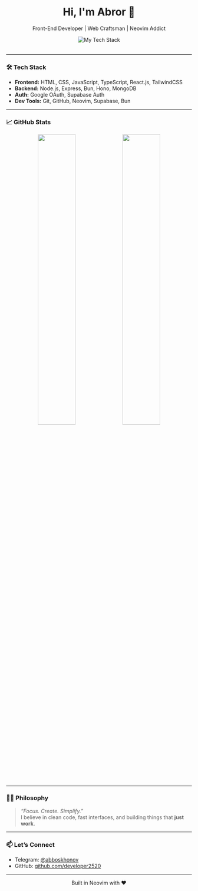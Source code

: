 <h1 align="center">Hi, I'm Abror 👋</h1>
<p align="center">
  Front-End Developer | Web Craftsman | Neovim Addict
</p>

<div align="center">
  <img src="https://skillicons.dev/icons?i=html,css,js,ts,react,tailwind,nodejs,express,bun,mongodb,git,github,supabase" alt="My Tech Stack" /><br><br>
</div>

---

### 🛠️ Tech Stack

- **Frontend:** HTML, CSS, JavaScript, TypeScript, React.js, TailwindCSS  
- **Backend:** Node.js, Express, Bun, Hono, MongoDB  
- **Auth:** Google OAuth, Supabase Auth  
- **Dev Tools:** Git, GitHub, Neovim, Supabase, Bun

---

### 📈 GitHub Stats

<div align="center">
  <img src="https://github-readme-stats.vercel.app/api?username=developer2520&show_icons=true&theme=transparent&hide_title=true&hide_border=true" width="45%" />
  <img src="https://github-readme-streak-stats.herokuapp.com/?user=developer2520&theme=transparent&hide_border=true" width="45%" />
</div>

---

### 🧘‍♂️ Philosophy

> *“Focus. Create. Simplify.”*  
> I believe in clean code, fast interfaces, and building things that **just work**.  

---

### 📫 Let’s Connect

- Telegram: [@abboskhonov](https://t.me/abboskhonov)  
- GitHub: [github.com/developer2520](https://github.com/developer2520)

---

<p align="center">
  Built in Neovim with ❤️
</p>
